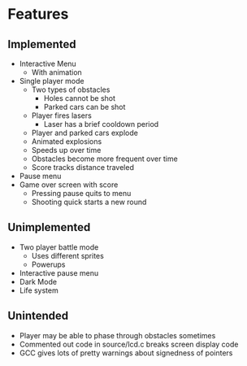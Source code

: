 # Features

## Implemented

* Interactive Menu
  * With animation
* Single player mode
  * Two types of obstacles
    * Holes cannot be shot
    * Parked cars can be shot
  * Player fires lasers
    * Laser has a brief cooldown period
  * Player and parked cars explode
  * Animated explosions
  * Speeds up over time
  * Obstacles become more frequent over time
  * Score tracks distance traveled
* Pause menu
* Game over screen with score
  * Pressing pause quits to menu
  * Shooting quick starts a new round

## Unimplemented

* Two player battle mode
  * Uses different sprites
  * Powerups
* Interactive pause menu
* Dark Mode
* Life system

## Unintended

* Player may be able to phase through
obstacles sometimes
* Commented out code in source/lcd.c
breaks screen display code
* GCC gives lots of pretty warnings about
signedness of pointers
